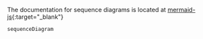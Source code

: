 The documentation for sequence diagrams is located at [mermaid-js](https://mermaid-js.github.io/mermaid/#/sequenceDiagram){:target="_blank"}

```mermaid
sequenceDiagram

```
